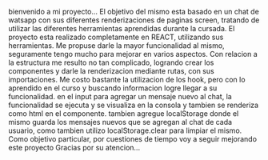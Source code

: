 bienvenido a mi proyecto...
    El objetivo del mismo esta basado en un chat de watsapp con sus diferentes renderizaciones 
    de paginas screen, tratando de utilizar las diferentes herramientas aprendidas durante la cursada.
    El proyecto esta realizado completamente en REACT, utilizando sus herramientas.
    Me propuse darle la mayor funcionalidad al mismo, seguramente tengo mucho para mejorar en varios aspectos.
    Con relacion a la estructura me resulto no tan complicado, logrando crear los componentes y darle la renderizacion mediante rutas, con sus importaciones.
    Me costo bastante la utilizacion de los hook, pero con lo aprendido en el curso y buscando informacion logre llegar a su funcionalidad.
    en el input para agregar un mensaje nuevo al chat, la funcionalidad se ejecuta y se visualiza en la consola y tambien se renderiza como html en el componente. tambien agregue localStorage donde el mismo guarda los mensajes nuevos que se agregan al chat de cada usuario, como tambien utilizo localStorage.clear para limpiar el mismo.
    Como objetivo particular, por cuestiones de tiempo voy a seguir mejorando este proyecto
    Gracias por su atencion...
